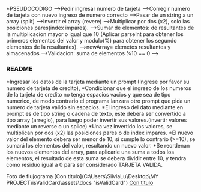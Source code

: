 *PSEUDOCODIGO
-->Pedir ingresar numero de tarjeta
-->Corregir numero de tarjeta con nuevo ingreso de numero correcto
-->Pasar de un string a un array (split)
-->Invertir el array (revere)
-->Multiplicar por dos (x2), solo las posiciones pares(index impares).
-->Sumar de elementos: de resultantes de la multiplicacion mayor o igual que 10 (Aplicar parseInt para obtener los primeros elementos del valor y modulo(%) para obtener los segundo elementos de la resultantes).
-->newArray= elemetos resultantes y almacenados
-->Validacion: suma de elementos %10 == 0
-->

### README ###
*Ingresar los datos de la tarjeta mediante un prompt (Ingrese por favor su numero de tarjeta de credito),
*Condicionar que el ingreso de los numeros de la tarjeta de credito no tenga espacios vacios y que sea de tipo numerico, de modo contrario el programa lanzara otro prompt que pida un numero de tarjeta valido sin espacios.
*El ingreso del dato mediante en prompt es de tipo string o cadena de texto, este debera ser convertido a tipo array (arreglo), para luego poder invertir sus valores.(invertir valores mediante un reverse o un splice)
*Una vez invertido los valores, se multiplican por dos (x2) las posiciones pares o de index impares.
*El nuevo valor del elemento debera ser menor de 10, si cumple lo contrario (>=10), se sumará los elementos del valor, resultando un nuevo valor.
*Se reordenan los nuevos elementos del array, para aplicarle una suma a todos los elementos, el resultado de esta suma se debera dividir entre 10, y tendra como residuo igual a 0 para ser considerado TARJETA VALIDA.

Foto de flujograma
[Con titulo](C:\Users\SilviaLu\Desktop\MY PROJECT\isValidCard\assets\docs "isValidCard")
[Con titulo](http://subefotos.com/ver/?ec238baf9cfcfbae55e59edf9b9dd24ao.jpg "titulo")
